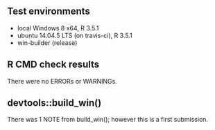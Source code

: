 Test environments
-----------------

-   local Windows 8 x64, R 3.5.1
-   ubuntu 14.04.5 LTS (on travis-ci), R 3.5.1
-   win-builder (release)

R CMD check results
-------------------

There were no ERRORs or WARNINGs.

devtools::build\_win()
----------------------

There was 1 NOTE from build\_win(); however this is a first submission.
